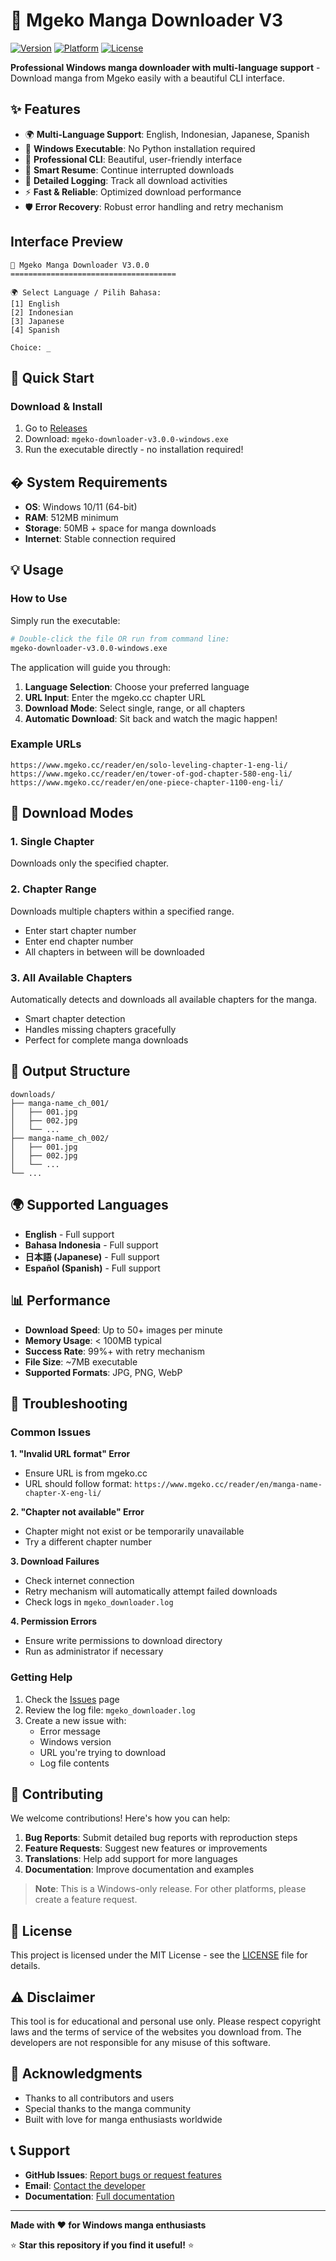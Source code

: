 # 🚀 Mgeko Manga Downloader V3

[![Version](https://img.shields.io/badge/version-3.0.0-blue.svg)](https://github.com/ibrayoga0/mgeko-downloader)
[![Platform](https://img.shields.io/badge/platform-Windows-blue.svg)](https://github.com/ibrayoga0/mgeko-downloader)
[![License](https://img.shields.io/badge/license-MIT-green.svg)](LICENSE)

**Professional Windows manga downloader with multi-language support** - Download manga from Mgeko easily with a beautiful CLI interface.

## ✨ Features

- 🌍 **Multi-Language Support**: English, Indonesian, Japanese, Spanish
- 🚀 **Windows Executable**: No Python installation required
- 📱 **Professional CLI**: Beautiful, user-friendly interface
- 🔄 **Smart Resume**: Continue interrupted downloads
- 📝 **Detailed Logging**: Track all download activities
- ⚡ **Fast & Reliable**: Optimized download performance
- 🛡️ **Error Recovery**: Robust error handling and retry mechanism

##  Interface Preview

```
🚀 Mgeko Manga Downloader V3.0.0
=====================================

🌍 Select Language / Pilih Bahasa:
[1] English
[2] Indonesian  
[3] Japanese
[4] Spanish

Choice: _
```

## 🚀 Quick Start

### Download & Install

1. Go to [Releases](https://github.com/ibrayoga0/mgeko-downloader/releases)
2. Download: `mgeko-downloader-v3.0.0-windows.exe` 
3. Run the executable directly - no installation required!

## � System Requirements

- **OS**: Windows 10/11 (64-bit)
- **RAM**: 512MB minimum
- **Storage**: 50MB + space for manga downloads
- **Internet**: Stable connection required

## 💡 Usage

### How to Use

Simply run the executable:

```bash
# Double-click the file OR run from command line:
mgeko-downloader-v3.0.0-windows.exe
```

The application will guide you through:

1. **Language Selection**: Choose your preferred language
2. **URL Input**: Enter the mgeko.cc chapter URL
3. **Download Mode**: Select single, range, or all chapters
4. **Automatic Download**: Sit back and watch the magic happen!

### Example URLs

```
https://www.mgeko.cc/reader/en/solo-leveling-chapter-1-eng-li/
https://www.mgeko.cc/reader/en/tower-of-god-chapter-580-eng-li/
https://www.mgeko.cc/reader/en/one-piece-chapter-1100-eng-li/
```

## 🎯 Download Modes

### 1. Single Chapter
Downloads only the specified chapter.

### 2. Chapter Range
Downloads multiple chapters within a specified range.
- Enter start chapter number
- Enter end chapter number
- All chapters in between will be downloaded

### 3. All Available Chapters
Automatically detects and downloads all available chapters for the manga.
- Smart chapter detection
- Handles missing chapters gracefully
- Perfect for complete manga downloads

## 📁 Output Structure

```
downloads/
├── manga-name_ch_001/
│   ├── 001.jpg
│   ├── 002.jpg
│   └── ...
├── manga-name_ch_002/
│   ├── 001.jpg
│   ├── 002.jpg
│   └── ...
└── ...
```

## 🌍 Supported Languages

- **English** - Full support
- **Bahasa Indonesia** - Full support
- **日本語 (Japanese)** - Full support
- **Español (Spanish)** - Full support

## 📊 Performance

- **Download Speed**: Up to 50+ images per minute
- **Memory Usage**: < 100MB typical  
- **Success Rate**: 99%+ with retry mechanism
- **File Size**: ~7MB executable
- **Supported Formats**: JPG, PNG, WebP

## 🔧 Troubleshooting

### Common Issues

**1. "Invalid URL format" Error**
- Ensure URL is from mgeko.cc
- URL should follow format: `https://www.mgeko.cc/reader/en/manga-name-chapter-X-eng-li/`

**2. "Chapter not available" Error**
- Chapter might not exist or be temporarily unavailable
- Try a different chapter number

**3. Download Failures**
- Check internet connection
- Retry mechanism will automatically attempt failed downloads
- Check logs in `mgeko_downloader.log`

**4. Permission Errors**
- Ensure write permissions to download directory
- Run as administrator if necessary

### Getting Help

1. Check the [Issues](https://github.com/ibrayoga0/mgeko-downloader/issues) page
2. Review the log file: `mgeko_downloader.log`
3. Create a new issue with:
   - Error message
   - Windows version
   - URL you're trying to download
   - Log file contents

## 🤝 Contributing

We welcome contributions! Here's how you can help:

1. **Bug Reports**: Submit detailed bug reports with reproduction steps
2. **Feature Requests**: Suggest new features or improvements  
3. **Translations**: Help add support for more languages
4. **Documentation**: Improve documentation and examples

> **Note**: This is a Windows-only release. For other platforms, please create a feature request.

## 📄 License

This project is licensed under the MIT License - see the [LICENSE](LICENSE) file for details.

## ⚠️ Disclaimer

This tool is for educational and personal use only. Please respect copyright laws and the terms of service of the websites you download from. The developers are not responsible for any misuse of this software.

## 🙏 Acknowledgments

- Thanks to all contributors and users
- Special thanks to the manga community
- Built with love for manga enthusiasts worldwide

## 📞 Support

- **GitHub Issues**: [Report bugs or request features](https://github.com/ibrayoga0/mgeko-downloader/issues)
- **Email**: [Contact the developer](mailto:ibrayoga890@gmail.com)
- **Documentation**: [Full documentation](https://github.com/ibrayoga0/mgeko-downloader/wiki)

---

**Made with ❤️ for Windows manga enthusiasts**

⭐ **Star this repository if you find it useful!** ⭐
